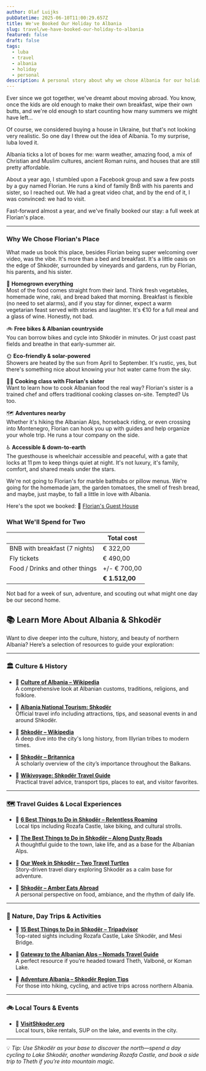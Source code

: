 ```yaml
---
author: Olaf Luijks
pubDatetime: 2025-06-10T11:00:29.657Z
title: We've Booked Our Holiday to Albania
slug: travel/we-have-booked-our-holiday-to-albania
featured: false
draft: false
tags:
  - luba
  - travel
  - albania
  - holiday
  - personal
description: A personal story about why we chose Albania for our holiday, and maybe more.
---
```


Ever since we got together, we've dreamt about moving abroad. You know, once the kids are old enough to make their own breakfast, wipe their own butts, and we're old enough to start counting how many summers we might have left...

Of course, we considered buying a house in Ukraine, but that's not looking very realistic. So one day I threw out the idea of Albania. To my surprise, luba loved it.

Albania ticks a lot of boxes for me: warm weather, amazing food, a mix of Christian and Muslim cultures, ancient Roman ruins, and houses that are still pretty affordable.

About a year ago, I stumbled upon a Facebook group and saw a few posts by a guy named Florian. He runs a kind of family BnB with his parents and sister, so I reached out. We had a great video chat, and by the end of it, I was convinced: we had to visit.

Fast-forward almost a year, and we've finally booked our stay: a full week at Florian's place.

---

### Why We Chose Florian's Place

What made us book this place, besides Florian being super welcoming over video, was the vibe. It's more than a bed and breakfast. It's a little oasis on the edge of Shkodër, surrounded by vineyards and gardens, run by Florian, his parents, and his sister.

🍇 **Homegrown everything**  
Most of the food comes straight from their land. Think fresh vegetables, homemade wine, raki, and bread baked that morning. Breakfast is flexible (no need to set alarms), and if you stay for dinner, expect a warm vegetarian feast served with stories and laughter. It's €10 for a full meal and a glass of wine. Honestly, not bad.

🚲 **Free bikes & Albanian countryside**  
You can borrow bikes and cycle into Shkodër in minutes. Or just coast past fields and breathe in that early-summer air.

🌞 **Eco-friendly & solar-powered**  
Showers are heated by the sun from April to September. It's rustic, yes, but there's something nice about knowing your hot water came from the sky.

👩‍🍳 **Cooking class with Florian's sister**  
Want to learn how to cook Albanian food the real way? Florian's sister is a trained chef and offers traditional cooking classes on-site. Tempted? Us too.

🗺️ **Adventures nearby**  
Whether it's hiking the Albanian Alps, horseback riding, or even crossing into Montenegro, Florian can hook you up with guides and help organize your whole trip. He runs a tour company on the side.

♿ **Accessible & down-to-earth**  
The guesthouse is wheelchair accessible and peaceful, with a gate that locks at 11 pm to keep things quiet at night. It's not luxury, it's family, comfort, and shared meals under the stars.

We're not going to Florian's for marble bathtubs or pillow menus. We're going for the homemade jam, the garden tomatoes, the smell of fresh bread, and maybe, just maybe, to fall a little in love with Albania.

Here's the spot we booked: 🔗 [Florian's Guest House](https://www.hostelworld.com/hotels/p/46642/florian-s-guest-house/)

### What We'll Spend for Two

| &nbsp;                         | Total cost     |
| ------------------------------ | -------------- |
| BNB with breakfast (7 nights)  | € 322,00       |
| Fly tickets                    | € 490,00       |
| Food / Drinks and other things | +/- € 700,00   |
|                                | **€ 1.512,00** |

Not bad for a week of sun, adventure, and scouting out what might one day be our second home.

## 📚 Learn More About Albania & Shkodër

Want to dive deeper into the culture, history, and beauty of northern Albania? Here’s a selection of resources to guide your exploration:

---

### 🏛️ Culture & History

- 🔗 [**Culture of Albania – Wikipedia**](https://en.wikipedia.org/wiki/Culture_of_Albania)  
  A comprehensive look at Albanian customs, traditions, religions, and folklore.

- 🔗 [**Albania National Tourism: Shkodër**](https://www.albania.al/destination/shkodra)  
  Official travel info including attractions, tips, and seasonal events in and around Shkodër.

- 🔗 [**Shkodër – Wikipedia**](https://en.wikipedia.org/wiki/Shkod%C3%ABr)  
  A deep dive into the city's long history, from Illyrian tribes to modern times.

- 🔗 [**Shkodër – Britannica**](https://www.britannica.com/place/Shkoder)  
  A scholarly overview of the city’s importance throughout the Balkans.

- 🔗 [**Wikivoyage: Shkodër Travel Guide**](https://en.wikivoyage.org/wiki/Shkod%C3%ABr)  
  Practical travel advice, transport tips, places to eat, and visitor favorites.

---

### 🗺️ Travel Guides & Local Experiences

- 🔗 [**6 Best Things to Do in Shkodër – Relentless Roaming**](https://www.relentlessroaming.com/blog/things-to-do-shkoder-albania)  
  Local tips including Rozafa Castle, lake biking, and cultural strolls.

- 🔗 [**The Best Things to Do in Shkodër – Along Dusty Roads**](https://www.alongdustyroads.com/posts/things-to-do-in-shkoder)  
  A thoughtful guide to the town, lake life, and as a base for the Albanian Alps.

- 🔗 [**Our Week in Shkodër – Two Travel Turtles**](https://twotravelturtles.com/shkoder-albania/)  
  Story-driven travel diary exploring Shkodër as a calm base for adventure.

- 🔗 [**Shkodër – Amber Eats Abroad**](https://ambereatsabroad.com/shkoder-albania/)  
  A personal perspective on food, ambiance, and the rhythm of daily life.

---

### 🌄 Nature, Day Trips & Activities

- 🔗 [**15 Best Things to Do in Shkodër – Tripadvisor**](https://www.tripadvisor.com/Attractions-g2544056-Activities-Shkoder_Shkoder_County.html)  
  Top-rated sights including Rozafa Castle, Lake Shkodër, and Mesi Bridge.

- 🔗 [**Gateway to the Albanian Alps – Nomads Travel Guide**](https://nomadstravelguide.com/shkoder/)  
  A perfect resource if you’re headed toward Theth, Valbonë, or Koman Lake.

- 🔗 [**Adventure Albania – Shkodër Region Tips**](https://www.adventurealbaniatours.com/shkoder)  
  For those into hiking, cycling, and active trips across northern Albania.

---

### 🚲 Local Tours & Events

- 🔗 [**VisitShkoder.org**](https://visitshkoder.org)  
  Local tours, bike rentals, SUP on the lake, and events in the city.

---

💡 _Tip: Use Shkodër as your base to discover the north—spend a day cycling to Lake Shkodër, another wandering Rozafa Castle, and book a side trip to Theth if you’re into mountain magic._
